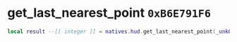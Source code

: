 # get_last_nearest_point `0xB6E791F6`

```lua
local result --[[ integer ]] = natives.hud.get_last_nearest_point(_unk0 --[[ integer ]], _unk1 --[[ integer ]])
```